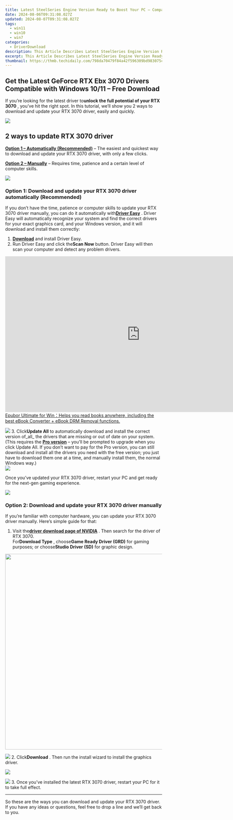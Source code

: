 ```yaml
---
title: Latest SteelSeries Engine Version Ready to Boost Your PC – Compatible with Windows 11, Free Download Here!
date: 2024-08-06T09:31:08.027Z
updated: 2024-08-07T09:31:08.027Z
tags:
  - win11
  - win10
  - win7
categories:
  - DriverDownload
description: This Article Describes Latest SteelSeries Engine Version Ready to Boost Your PC – Compatible with Windows 11, Free Download Here!
excerpt: This Article Describes Latest SteelSeries Engine Version Ready to Boost Your PC – Compatible with Windows 11, Free Download Here!
thumbnail: https://thmb.techidaily.com/798da70479f84a42f596309bd983075c08c6ee00ed92719a255b64c4e0b0bfc1.jpg
---
```


## Get the Latest GeForce RTX Ebx 3070 Drivers Compatible with Windows 10/11 – Free Download

If you’re looking for the latest driver to**unlock the full potential of your RTX 3070** , you’ve hit the right spot. In this tutorial, we’ll show you 2 ways to download and update your RTX 3070 driver, easily and quickly.

<!-- affiliate ads begin -->
<a href="https://store.nero.com/order/checkout.php?PRODS=42296740&QTY=1&AFFILIATE=108875&CART=1"><img src="https://www.nero.com/nero-com-wAssets/img/banners/2023/biu/Nero_BackItUp_Screen_2.webp" border="0"></a>
<!-- affiliate ads end -->
## 2 ways to update RTX 3070 driver

**[Option 1 – Automatically (Recommended)](https://www.drivereasy.com/knowledge/rtx-3070-driver-download-update-windows-10-8-7/#option1)**  – The easiest and quickest way to download and update your RTX 3070 driver, with only a few clicks.

**[Option 2 – Manually](https://tools.techidaily.com/drivereasy/download/)**  – Requires time, patience and a certain level of computer skills.

<!-- affiliate ads begin -->
<a href="https://store.nero.com/order/checkout.php?PRODS=42296855&QTY=1&AFFILIATE=108875&CART=1"><img src="http://cdnwww.nero.com/nero-com-wAssets/img/banners/2023/recode/Nero_Recode_Screen_2.png" border="0"></a>
<!-- affiliate ads end -->
### Option 1: Download and update your RTX 3070 driver automatically (Recommended)

 If you don’t have the time, patience or computer skills to update your RTX 3070 driver manually, you can do it automatically with[**Driver Easy**](https://tools.techidaily.com/drivereasy/download/) . Driver Easy will automatically recognize your system and find the correct drivers for your exact graphics card, and your Windows version, and it will download and install them correctly:

1. [**Download**](https://tools.techidaily.com/drivereasy/download/) and install Driver Easy.
2. Run Driver Easy and click the**Scan Now** button. Driver Easy will then scan your computer and detect any problem drivers.  
<!-- affiliate ads begin -->
<a href="https://secure.2checkout.com/order/checkout.php?PRODS=4599951&QTY=1&AFFILIATE=108875&CART=1"><iframe width="864" height="500" src="https://www.youtube.com/embed/jVnfr5HudQw" title="The Latest and Easiest Solution to Remove Kindle DRM on Windows (without Degrading)" frameborder="0" allow="accelerometer; autoplay; clipboard-write; encrypted-media; gyroscope; picture-in-picture; web-share" referrerpolicy="strict-origin-when-cross-origin" allowfullscreen></iframe>
Epubor Ultimate for Win：Helps you read books anywhere, including the best eBook Converter + eBook DRM Removal functions.</a>
<!-- affiliate ads end -->
![](https://images.drivereasy.com/wp-content/uploads/2020/08/Scan-now.jpg)
3. Click**Update All** to automatically download and install the correct version of_all_ the drivers that are missing or out of date on your system.  
 (This requires the **[Pro version](https://tools.techidaily.com/drivereasy/download/)**  – you’ll be prompted to upgrade when you click Update All. If you don’t want to pay for the Pro version, you can still download and install all the drivers you need with the free version; you just have to download them one at a time, and manually install them, the normal Windows way.)  
![](https://images.drivereasy.com/wp-content/uploads/2020/11/de-pro-3070-update-all.jpg)

 Once you’ve updated your RTX 3070 driver, restart your PC and get ready for the next-gen gaming experience.

<!-- affiliate ads begin -->
<a href="https://secure.2checkout.com/order/checkout.php?PRODS=35038891&QTY=1&AFFILIATE=108875&CART=1"><img src="https://www.dupinout.com/wp-content/uploads/2021/12/DupInOut-New-Duplicate-Scan-Tab.png" border="0"></a>
<!-- affiliate ads end -->
### Option 2: Download and update your RTX 3070 driver manually

 If you’re familiar with computer hardware, you can update your RTX 3070 driver manually. Here’s simple guide for that:

1. Visit the[**driver download page of NVIDIA**](https://tools.techidaily.com/drivereasy/download/) . Then search for the driver of RTX 3070.  
 For**Download Type** , choose**Game Ready Driver (GRD)** for gaming purposes; or choose**Studio Driver (SD)** for graphic design.  
<!-- affiliate ads begin -->
<a href="https://versadesk.pxf.io/c/5597632/1892107/21290" target="_top" id="1892107"><img src="//a.impactradius-go.com/display-ad/21290-1892107" border="0" alt="" width="1200" height="628"/></a><img height="0" width="0" src="https://imp.pxf.io/i/5597632/1892107/21290" style="position:absolute;visibility:hidden;" border="0" />
<!-- affiliate ads end -->
![](https://images.drivereasy.com/wp-content/uploads/2020/11/rtx-3070-nv-driver-dl-manually.jpg)
2. Click**Download** . Then run the install wizard to install the graphics driver.  
<!-- affiliate ads begin -->
<a href="https://secure.2checkout.com/order/checkout.php?PRODS=4620780&QTY=1&AFFILIATE=108875&CART=1"><img src="https://secure.avangate.com/images/merchant/07dd4d5a72f5740ef0f035f201951476/728__90banner.jpg" border="0"></a>
<!-- affiliate ads end -->
![](https://images.drivereasy.com/wp-content/uploads/2020/11/rtx-3070-nv-driver-dl-manually-2.jpg)
3. Once you’ve installed the latest RTX 3070 driver, restart your PC for it to take full effect.

---

 So these are the ways you can download and update your RTX 3070 driver. If you have any ideas or questions, feel free to drop a line and we’ll get back to you.

<ins class="adsbygoogle"
     style="display:block"
     data-ad-format="autorelaxed"
     data-ad-client="ca-pub-7571918770474297"
     data-ad-slot="1223367746"></ins>



<ins class="adsbygoogle"
     style="display:block"
     data-ad-client="ca-pub-7571918770474297"
     data-ad-slot="8358498916"
     data-ad-format="auto"
     data-full-width-responsive="true"></ins>
